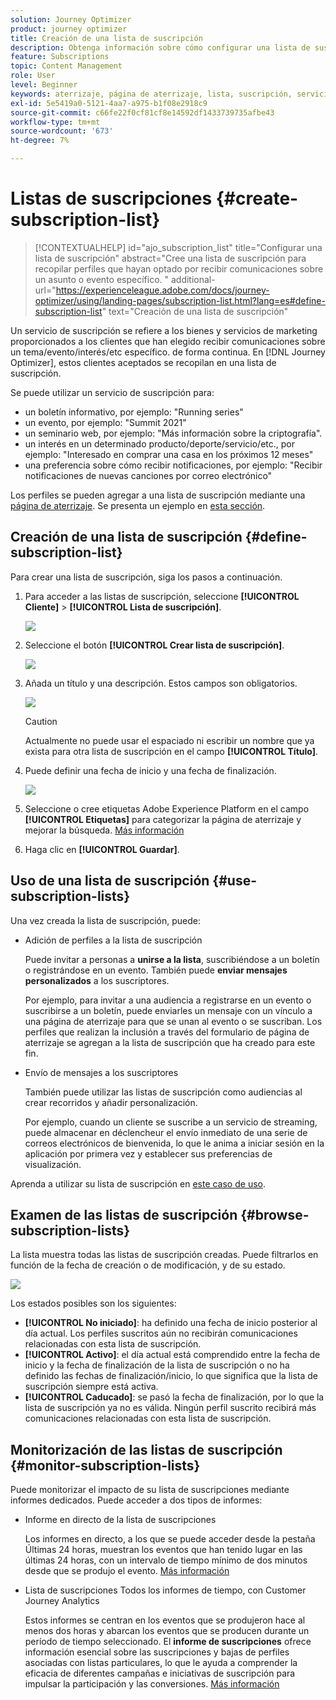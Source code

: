 ```yaml
---
solution: Journey Optimizer
product: journey optimizer
title: Creación de una lista de suscripción
description: Obtenga información sobre cómo configurar una lista de suscripción en Journey Optimizer
feature: Subscriptions
topic: Content Management
role: User
level: Beginner
keywords: aterrizaje, página de aterrizaje, lista, suscripción, servicio
exl-id: 5e5419a0-5121-4aa7-a975-b1f08e2918c9
source-git-commit: c66fe22f0cf81cf8e14592df1433739735afbe43
workflow-type: tm+mt
source-wordcount: '673'
ht-degree: 7%

---
```


# Listas de suscripciones {#create-subscription-list}

>[!CONTEXTUALHELP]
>id="ajo_subscription_list"
>title="Configurar una lista de suscripción"
>abstract="Cree una lista de suscripción para recopilar perfiles que hayan optado por recibir comunicaciones sobre un asunto o evento específico. "
>additional-url="https://experienceleague.adobe.com/docs/journey-optimizer/using/landing-pages/subscription-list.html?lang=es#define-subscription-list" text="Creación de una lista de suscripción"

Un servicio de suscripción se refiere a los bienes y servicios de marketing proporcionados a los clientes que han elegido recibir comunicaciones sobre un tema/evento/interés/etc específico. de forma continua. En [!DNL Journey Optimizer], estos clientes aceptados se recopilan en una lista de suscripción.

Se puede utilizar un servicio de suscripción para:

* un boletín informativo, por ejemplo: &quot;Running series&quot;
* un evento, por ejemplo: &quot;Summit 2021&quot;
* un seminario web, por ejemplo: &quot;Más información sobre la criptografía&quot;.
* un interés en un determinado producto/deporte/servicio/etc., por ejemplo: &quot;Interesado en comprar una casa en los próximos 12 meses&quot;
* una preferencia sobre cómo recibir notificaciones, por ejemplo: &quot;Recibir notificaciones de nuevas canciones por correo electrónico&quot;

Los perfiles se pueden agregar a una lista de suscripción mediante una [página de aterrizaje](create-lp.md). Se presenta un ejemplo en [esta sección](lp-use-cases.md#subscription-to-a-service).

## Creación de una lista de suscripción {#define-subscription-list}

Para crear una lista de suscripción, siga los pasos a continuación.

1. Para acceder a las listas de suscripción, seleccione **[!UICONTROL Cliente]** > **[!UICONTROL Lista de suscripción]**.

   ![](assets/lp_subscription-lists.png)

1. Seleccione el botón **[!UICONTROL Crear lista de suscripción]**.

   ![](assets/lp_create-subscription-list.png)

1. Añada un título y una descripción. Estos campos son obligatorios.

   ![](assets/lp_subscription-list-name.png)

   >[!CAUTION]
   >
   >Actualmente no puede usar el espaciado ni escribir un nombre que ya exista para otra lista de suscripción en el campo **[!UICONTROL Título]**.

1. Puede definir una fecha de inicio y una fecha de finalización.

   ![](assets/lp_subscription-list-dates.png)

1. Seleccione o cree etiquetas Adobe Experience Platform en el campo **[!UICONTROL Etiquetas]** para categorizar la página de aterrizaje y mejorar la búsqueda. [Más información](../start/search-filter-categorize.md#tags)

1. Haga clic en **[!UICONTROL Guardar]**.

## Uso de una lista de suscripción {#use-subscription-lists}

Una vez creada la lista de suscripción, puede:

* Adición de perfiles a la lista de suscripción

  Puede invitar a personas a **unirse a la lista**, suscribiéndose a un boletín o registrándose en un evento. También puede **enviar mensajes personalizados** a los suscriptores.

  Por ejemplo, para invitar a una audiencia a registrarse en un evento o suscribirse a un boletín, puede enviarles un mensaje con un vínculo a una página de aterrizaje para que se unan al evento o se suscriban. Los perfiles que realizan la inclusión a través del formulario de página de aterrizaje se agregan a la lista de suscripción que ha creado para este fin.

* Envío de mensajes a los suscriptores

  También puede utilizar las listas de suscripción como audiencias al crear recorridos y añadir personalización.

  Por ejemplo, cuando un cliente se suscribe a un servicio de streaming, puede almacenar en déclencheur el envío inmediato de una serie de correos electrónicos de bienvenida, lo que le anima a iniciar sesión en la aplicación por primera vez y establecer sus preferencias de visualización.

Aprenda a utilizar su lista de suscripción en [este caso de uso](lp-use-cases.md#subscription-to-a-service).


## Examen de las listas de suscripción {#browse-subscription-lists}

La lista muestra todas las listas de suscripción creadas. Puede filtrarlos en función de la fecha de creación o de modificación, y de su estado.

![](assets/lp_subscription-filters.png)

Los estados posibles son los siguientes:

* **[!UICONTROL No iniciado]**: ha definido una fecha de inicio posterior al día actual. Los perfiles suscritos aún no recibirán comunicaciones relacionadas con esta lista de suscripción.
* **[!UICONTROL Activo]**: el día actual está comprendido entre la fecha de inicio y la fecha de finalización de la lista de suscripción o no ha definido las fechas de finalización/inicio, lo que significa que la lista de suscripción siempre está activa.
* **[!UICONTROL Caducado]**: se pasó la fecha de finalización, por lo que la lista de suscripción ya no es válida. Ningún perfil suscrito recibirá más comunicaciones relacionadas con esta lista de suscripción.


## Monitorización de las listas de suscripción {#monitor-subscription-lists}

Puede monitorizar el impacto de su lista de suscripciones mediante informes dedicados. Puede acceder a dos tipos de informes:

* Informe en directo de la lista de suscripciones

  Los informes en directo, a los que se puede acceder desde la pestaña Últimas 24 horas, muestran los eventos que han tenido lugar en las últimas 24 horas, con un intervalo de tiempo mínimo de dos minutos desde que se produjo el evento. [Más información](../reports/subscription-report-live.md)

* Lista de suscripciones Todos los informes de tiempo, con Customer Journey Analytics

  Estos informes se centran en los eventos que se produjeron hace al menos dos horas y abarcan los eventos que se producen durante un período de tiempo seleccionado. El **informe de suscripciones** ofrece información esencial sobre las suscripciones y bajas de perfiles asociadas con listas particulares, lo que le ayuda a comprender la eficacia de diferentes campañas e iniciativas de suscripción para impulsar la participación y las conversiones. [Más información](../reports/subscription-report-global-cja.md)
